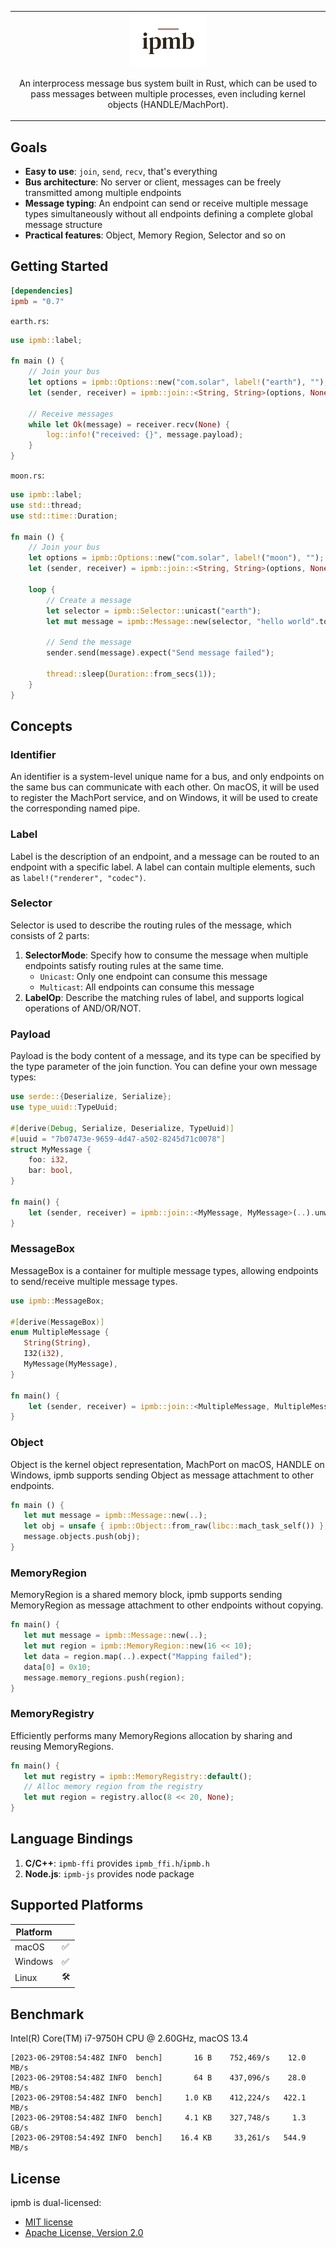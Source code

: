 <table>
   <tr>
      <td align="center">
         <img src="logo.png" width="25%">

An interprocess message bus system built in Rust, which can be used to pass messages between multiple processes, even including kernel objects (HANDLE/MachPort).
      </td>
   </tr>
</table>

## Goals

- **Easy to use**: `join`, `send`, `recv`, that's everything
- **Bus architecture**: No server or client, messages can be freely transmitted among multiple endpoints
- **Message typing**: An endpoint can send or receive multiple message types simultaneously without all endpoints defining a complete global message structure
- **Practical features**: Object, Memory Region, Selector and so on

## Getting Started

```toml
[dependencies]
ipmb = "0.7"
```

`earth.rs`:
```rust
use ipmb::label;

fn main () {
    // Join your bus 
    let options = ipmb::Options::new("com.solar", label!("earth"), "");
    let (sender, receiver) = ipmb::join::<String, String>(options, None).expect("Join com.solar failed");

    // Receive messages
    while let Ok(message) = receiver.recv(None) {
        log::info!("received: {}", message.payload);
    }
}
```

`moon.rs`:
```rust
use ipmb::label;
use std::thread;
use std::time::Duration;

fn main () {
    // Join your bus 
    let options = ipmb::Options::new("com.solar", label!("moon"), "");
    let (sender, receiver) = ipmb::join::<String, String>(options, None).expect("Join com.solar failed");

    loop {
        // Create a message
        let selector = ipmb::Selector::unicast("earth");
        let mut message = ipmb::Message::new(selector, "hello world".to_string());

        // Send the message
        sender.send(message).expect("Send message failed");
        
        thread::sleep(Duration::from_secs(1));
    }
}
```
## Concepts

### Identifier

An identifier is a system-level unique name for a bus, and only endpoints on the same bus can communicate with each other. 
On macOS, it will be used to register the MachPort service, and on Windows, it will be used to create the corresponding named pipe.

### Label

Label is the description of an endpoint, and a message can be routed to an endpoint with a specific label.
A label can contain multiple elements, such as `label!("renderer", "codec")`.

### Selector

Selector is used to describe the routing rules of the message, which consists of 2 parts:

1. **SelectorMode**: Specify how to consume the message when multiple endpoints satisfy routing rules at the same time. 
    - `Unicast`: Only one endpoint can consume this message
    - `Multicast`: All endpoints can consume this message
2. **LabelOp**: Describe the matching rules of label, and supports logical operations of AND/OR/NOT.

### Payload

Payload is the body content of a message, and its type can be specified by the type parameter of the join function.
You can define your own message types:

```rust
use serde::{Deserialize, Serialize};
use type_uuid::TypeUuid;

#[derive(Debug, Serialize, Deserialize, TypeUuid)]
#[uuid = "7b07473e-9659-4d47-a502-8245d71c0078"]
struct MyMessage {
    foo: i32,
    bar: bool,
}

fn main() {
    let (sender, receiver) = ipmb::join::<MyMessage, MyMessage>(..).unwrap();
}
```

### MessageBox

MessageBox is a container for multiple message types, allowing endpoints to send/receive multiple message types.

```rust
use ipmb::MessageBox;

#[derive(MessageBox)]
enum MultipleMessage {
   String(String),
   I32(i32),
   MyMessage(MyMessage),
}

fn main() {
    let (sender, receiver) = ipmb::join::<MultipleMessage, MultipleMessage>(..).unwrap();
}
```

### Object

Object is the kernel object representation, MachPort on macOS, HANDLE on Windows, ipmb supports sending Object as message attachment to other endpoints.

```rust
fn main () {
   let mut message = ipmb::Message::new(..);
   let obj = unsafe { ipmb::Object::from_raw(libc::mach_task_self()) };
   message.objects.push(obj);
}
```

### MemoryRegion

MemoryRegion is a shared memory block, ipmb supports sending MemoryRegion as message attachment to other endpoints without copying.

```rust
fn main() {
   let mut message = ipmb::Message::new(..);
   let mut region = ipmb::MemoryRegion::new(16 << 10);
   let data = region.map(..).expect("Mapping failed");
   data[0] = 0x10;
   message.memory_regions.push(region);
}
```

### MemoryRegistry

Efficiently performs many MemoryRegions allocation by sharing and reusing MemoryRegions.

```rust
fn main() {
   let mut registry = ipmb::MemoryRegistry::default();
   // Alloc memory region from the registry
   let mut region = registry.alloc(8 << 20, None);
}
```

## Language Bindings

1. **C/C++**: `ipmb-ffi` provides `ipmb_ffi.h`/`ipmb.h`
2. **Node.js**: `ipmb-js` provides node package

## Supported Platforms

| Platform |     |
|----------|-----|
| macOS    | ✅   |
| Windows  | ✅   |
| Linux    | 🛠️ |

## Benchmark 

Intel(R) Core(TM) i7-9750H CPU @ 2.60GHz, macOS 13.4

```
[2023-06-29T08:54:48Z INFO  bench]       16 B    752,469/s    12.0 MB/s
[2023-06-29T08:54:48Z INFO  bench]       64 B    437,096/s    28.0 MB/s
[2023-06-29T08:54:48Z INFO  bench]     1.0 KB    412,224/s   422.1 MB/s
[2023-06-29T08:54:48Z INFO  bench]     4.1 KB    327,748/s     1.3 GB/s
[2023-06-29T08:54:49Z INFO  bench]    16.4 KB     33,261/s   544.9 MB/s
```

## License

ipmb is dual-licensed:

- [MIT license](LICENSE.MIT)
- [Apache License, Version 2.0](LICENSE.APACHE)
